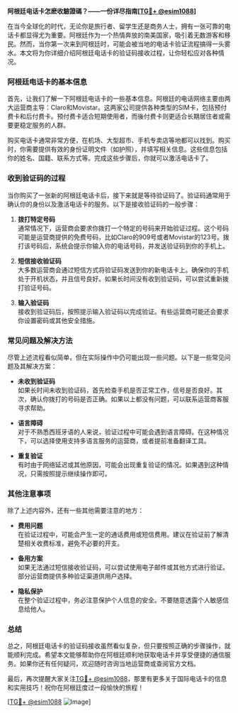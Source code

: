 **阿根廷电话卡怎麽收驗證碼？——一份详尽指南[[TG💪+ @esim1088](https://t.me/s/esim1088)]**

在当今全球化的时代，无论你是旅行者、留学生还是商务人士，拥有一张可靠的电话卡都显得尤为重要。阿根廷作为一个热情奔放的南美国家，吸引着无数游客和移民。然而，当你第一次来到阿根廷时，可能会被当地的电话卡验证流程搞得一头雾水。本文将为你详细介绍阿根廷电话卡的验证码接收过程，让你轻松应对各种情况。

### 阿根廷电话卡的基本信息

首先，让我们了解一下阿根廷电话卡的一些基本信息。阿根廷的电话网络主要由两大运营商主导：Claro和Movistar。这两家公司提供各种类型的SIM卡，包括预付费卡和后付费卡。预付费卡适合短期使用者，而後付费卡则更适合长期居住者或需要更稳定服务的人群。

购买电话卡通常非常方便，在机场、大型超市、手机专卖店等地都可以找到。购买时，你需要提供有效的身份证明文件（如护照），并填写相关信息。这些信息包括你的姓名、国籍、联系方式等。完成这些步骤后，你就可以激活电话卡了。

### 收到验证码的过程

当你购买了一张新的阿根廷电话卡后，接下来就是等待验证码了。验证码通常用于确认你的身份以及激活电话卡的服务。以下是接收验证码的一般步骤：

1. **拨打特定号码**  
   通常情况下，运营商会要求你拨打一个特定的号码来开始验证过程。这个号码可能是运营商提供的免费号码，比如Claro的909号或者Movistar的123号。拨打该号码后，系统会提示你输入你的电话号码，并发送验证码到你的手机上。

2. **短信接收验证码**  
   大多数运营商会通过短信方式将验证码发送到你的新电话卡上。确保你的手机处于开机状态，并且信号良好。如果长时间没有收到验证码，可以尝试重新拨打验证号码。

3. **输入验证码**  
   接收到验证码后，按照提示输入验证码以完成验证。有些运营商可能还会要求你设置密码或其他安全措施。

### 常见问题及解决方法

尽管上述流程看似简单，但在实际操作中仍可能出现一些问题。以下是一些常见问题及其解决方案：

- **未收到验证码**  
  如果长时间未收到验证码，首先检查手机是否正常工作，信号是否良好。其次，确认你拨打的号码是否正确。如果以上都没有问题，可以联系运营商客服寻求帮助。

- **语言障碍**  
  对于不熟悉西班牙语的人来说，验证过程中可能会遇到语言障碍。在这种情况下，可以选择使用支持多语言服务的运营商，或者提前准备翻译工具。

- **重复验证**  
  有时由于网络延迟或其他原因，可能会出现重复验证的情况。如果遇到这种情况，只需按照提示继续操作即可。

### 其他注意事项

除了上述内容外，还有一些其他需要注意的地方：

- **费用问题**  
  在验证过程中，可能会产生一定的通话费用或短信费用。建议在验证前了解清楚相关收费标准，避免不必要的开支。

- **备用方案**  
  如果无法通过短信接收验证码，可以尝试使用电子邮件或其他方式进行验证。部分运营商提供多种验证渠道供用户选择。

- **隐私保护**  
  在整个验证过程中，务必注意保护个人信息的安全。不要随意透露个人敏感信息给他人。

### 总结

总之，阿根廷电话卡的验证码接收虽然看似复杂，但只要按照正确的步骤操作，就能顺利完成。希望本文能够帮助你在阿根廷顺利地获取电话卡并享受便捷的通信服务。如果你还有任何疑问，欢迎随时咨询当地运营商或查阅官方文档。

最后，再次提醒大家关注[TG💪+ @esim1088](https://t.me/s/esim1088)，那里有更多关于国际电话卡的信息和实用技巧！祝你在阿根廷度过一段愉快的旅程！

[[TG💪+ @esim1088](https://t.me/s/esim1088) ![Image](https://i.postimg.cc/4NQfJmqS/Snipaste-2025-05-13-00-14-12.png)]